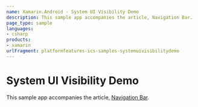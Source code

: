 ```yaml
---
name: Xamarin.Android - System UI Visibility Demo
description: This sample app accompanies the article, Navigation Bar.
page_type: sample
languages:
- csharp
products:
- xamarin
urlFragment: platformfeatures-ics-samples-systemuivisibilitydemo
---
```

# System UI Visibility Demo 

This sample app accompanies the article, 
[Navigation Bar](http://developer.xamarin.com/guides/android/user_interface/navigation_bar/).


